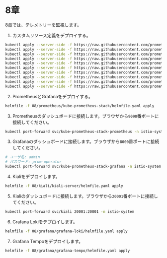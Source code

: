 # 8章

8章では、テレメトリーを監視します。

1. カスタムリソース定義をデプロイする。

```bash
kubectl apply --server-side -f https://raw.githubusercontent.com/prometheus-operator/prometheus-operator/v0.79.0/example/prometheus-operator-crd/monitoring.coreos.com_alertmanagerconfigs.yaml
kubectl apply --server-side -f https://raw.githubusercontent.com/prometheus-operator/prometheus-operator/v0.79.0/example/prometheus-operator-crd/monitoring.coreos.com_alertmanagers.yaml
kubectl apply --server-side -f https://raw.githubusercontent.com/prometheus-operator/prometheus-operator/v0.79.0/example/prometheus-operator-crd/monitoring.coreos.com_podmonitors.yaml
kubectl apply --server-side -f https://raw.githubusercontent.com/prometheus-operator/prometheus-operator/v0.79.0/example/prometheus-operator-crd/monitoring.coreos.com_probes.yaml
kubectl apply --server-side -f https://raw.githubusercontent.com/prometheus-operator/prometheus-operator/v0.79.0/example/prometheus-operator-crd/monitoring.coreos.com_prometheusagents.yaml
kubectl apply --server-side -f https://raw.githubusercontent.com/prometheus-operator/prometheus-operator/v0.79.0/example/prometheus-operator-crd/monitoring.coreos.com_prometheuses.yaml
kubectl apply --server-side -f https://raw.githubusercontent.com/prometheus-operator/prometheus-operator/v0.79.0/example/prometheus-operator-crd/monitoring.coreos.com_prometheusrules.yaml
kubectl apply --server-side -f https://raw.githubusercontent.com/prometheus-operator/prometheus-operator/v0.79.0/example/prometheus-operator-crd/monitoring.coreos.com_scrapeconfigs.yaml
kubectl apply --server-side -f https://raw.githubusercontent.com/prometheus-operator/prometheus-operator/v0.79.0/example/prometheus-operator-crd/monitoring.coreos.com_servicemonitors.yaml
kubectl apply --server-side -f https://raw.githubusercontent.com/prometheus-operator/prometheus-operator/v0.79.0/example/prometheus-operator-crd/monitoring.coreos.com_thanosrulers.yaml
```

2. PrometheusとGrafanaをデプロイする。

```bash
helmfile -f 08/prometheus/kube-prometheus-stack/helmfile.yaml apply
```

3. Prometheusのダッシュボードに接続します。ブラウザから`9090`番ポートに接続してください。

```bash
kubectl port-forward svc/kube-prometheus-stack-prometheus -n istio-system 9090:9090
```

3. Grafanaのダッシュボードに接続します。ブラウザから`8000`番ポートに接続してください。

```bash
# ユーザ名: admin
# パスワード: prom-operator
kubectl port-forward svc/kube-prometheus-stack-grafana -n istio-system 8000:80
```

4. Kialiをデプロイします。

```bash
helmfile -f 08/kiali/kiali-server/helmfile.yaml apply
```

5. Kialiのダッシュボードに接続します。ブラウザから`20001`番ポートに接続してください。

```bash
kubectl port-forward svc/kiali 20001:20001 -n istio-system
```

6. Grafana Lokiをデプロイします。

```bash
helmfile -f 08/grafana/grafana-loki/helmfile.yaml apply
```

7. Grafana Tempoをデプロイします。

```bash
helmfile -f 08/grafana/grafana-tempo/helmfile.yaml apply
```
